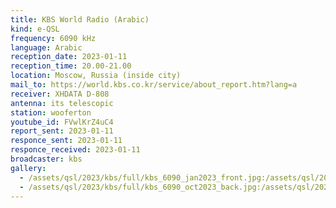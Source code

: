 ```yaml
---
title: KBS World Radio (Arabic)
kind: e-QSL
frequency: 6090 kHz
language: Arabic
reception_date: 2023-01-11
reception_time: 20.00-21.00
location: Moscow, Russia (inside city)
mail_to: https://world.kbs.co.kr/service/about_report.htm?lang=a
receiver: XHDATA D-808
antenna: its telescopic
station: wooferton
youtube_id: FVwlKrZ4uC4
report_sent: 2023-01-11
responce_sent: 2023-01-11
responce_received: 2023-01-11
broadcaster: kbs
gallery:
  - /assets/qsl/2023/kbs/full/kbs_6090_jan2023_front.jpg:/assets/qsl/2023/kbs/small/kbs_6090_jan2023_front.jpg
  - /assets/qsl/2023/kbs/full/kbs_6090_oct2023_back.jpg:/assets/qsl/2023/kbs/small/kbs_6090_jan2023_back.jpg
---
```

